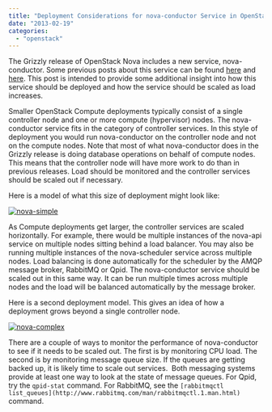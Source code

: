 ```yaml
---
title: "Deployment Considerations for nova-conductor Service in OpenStack Grizzly"
date: "2013-02-19"
categories: 
  - "openstack"
---
```


The Grizzly release of OpenStack Nova includes a new service, nova-conductor. Some previous posts about this service can be found [here](http://russellbryantnet.wordpress.com/2012/11/19/a-new-nova-service-nova-conductor/) and [here](http://www.danplanet.com/blog/2013/02/07/all-your-db-are-belong-to-conductor/). This post is intended to provide some additional insight into how this service should be deployed and how the service should be scaled as load increases.

Smaller OpenStack Compute deployments typically consist of a single controller node and one or more compute (hypervisor) nodes. The nova-conductor service fits in the category of controller services. In this style of deployment you would run nova-conductor on the controller node and not on the compute nodes. Note that most of what nova-conductor does in the Grizzly release is doing database operations on behalf of compute nodes. This means that the controller node will have more work to do than in previous releases. Load should be monitored and the controller services should be scaled out if necessary.

Here is a model of what this size of deployment might look like:

[![nova-simple](http://russellbryantnet.files.wordpress.com/2013/02/nova-simple.png?w=300)](http://russellbryantnet.files.wordpress.com/2013/02/nova-simple.png)

As Compute deployments get larger, the controller services are scaled horizontally. For example, there would be multiple instances of the nova-api service on multiple nodes sitting behind a load balancer. You may also be running multiple instances of the nova-scheduler service across multiple nodes. Load balancing is done automatically for the scheduler by the AMQP message broker, RabbitMQ or Qpid. The nova-conductor service should be scaled out in this same way. It can be run multiple times across multiple nodes and the load will be balanced automatically by the message broker.

Here is a second deployment model. This gives an idea of how a deployment grows beyond a single controller node.

[![nova-complex](http://russellbryantnet.files.wordpress.com/2013/02/nova-complex.png?w=258)](http://russellbryantnet.files.wordpress.com/2013/02/nova-complex.png)

There are a couple of ways to monitor the performance of nova-conductor to see if it needs to be scaled out. The first is by monitoring CPU load. The second is by monitoring message queue size. If the queues are getting backed up, it is likely time to scale out services.  Both messaging systems provide at least one way to look at the state of message queues. For Qpid, try the `qpid-stat` command. For RabbitMQ, see the `[rabbitmqctl list_queues](http://www.rabbitmq.com/man/rabbitmqctl.1.man.html)` command.
